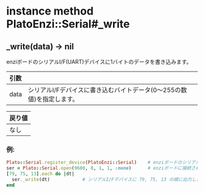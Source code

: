 # instance method PlatoEnzi::Serial#_write

## _write(data) -> nil

enziボードのシリアルI/F(UART)デバイスに1バイトのデータを書き込みます。  

|引数||
|:--|:--|
|data|シリアルI/Fデバイスに書き込むバイトデータ(0〜255の数値)を指定します。|

|戻り値|
|:--|
|なし|

### 例:
```Ruby
Plato::Serial.register_device(PlatoEnzi::Serial)    # enziボードのシリアルI/Fデバイスクラスを登録します
ser = Plato::Serial.open(9600, 8, 1, 1, :none)      # enziボードに接続されたシリアルI/Fデバイスをオープンします
[79, 75, 13].each do |dt|
  ser._write(dt)            # シリアルI/Fデバイスに 79, 75, 13 の順に出力します
end
```
